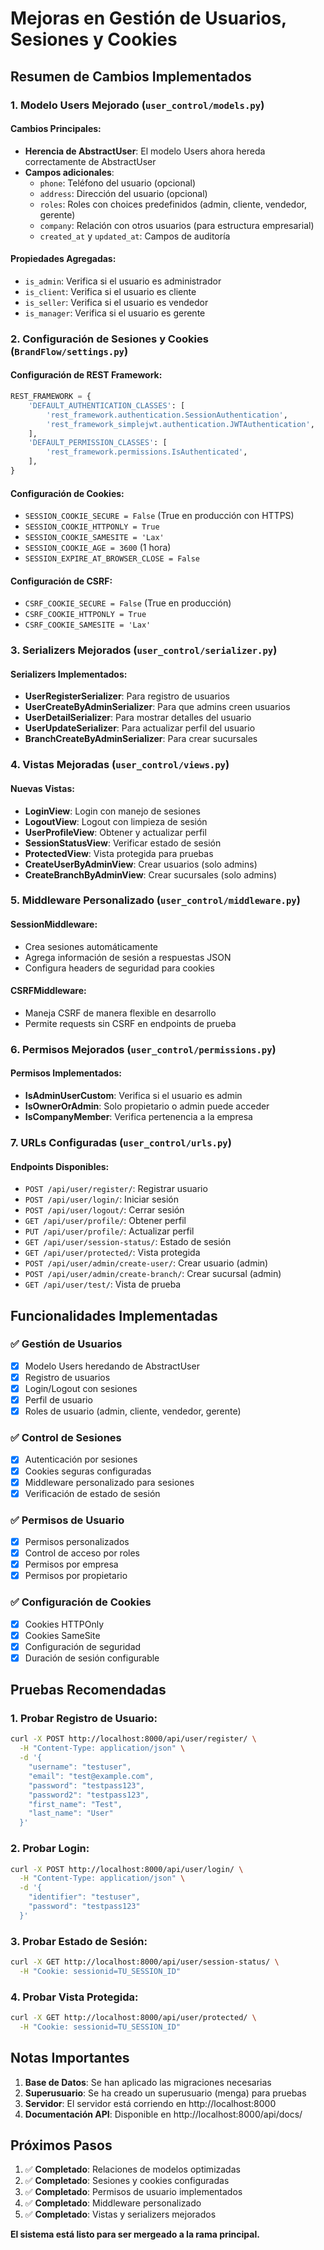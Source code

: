 # Mejoras en Gestión de Usuarios, Sesiones y Cookies

## Resumen de Cambios Implementados

### 1. Modelo Users Mejorado (`user_control/models.py`)

#### Cambios Principales:
- **Herencia de AbstractUser**: El modelo Users ahora hereda correctamente de AbstractUser
- **Campos adicionales**: 
  - `phone`: Teléfono del usuario (opcional)
  - `address`: Dirección del usuario (opcional)
  - `roles`: Roles con choices predefinidos (admin, cliente, vendedor, gerente)
  - `company`: Relación con otros usuarios (para estructura empresarial)
  - `created_at` y `updated_at`: Campos de auditoría

#### Propiedades Agregadas:
- `is_admin`: Verifica si el usuario es administrador
- `is_client`: Verifica si el usuario es cliente
- `is_seller`: Verifica si el usuario es vendedor
- `is_manager`: Verifica si el usuario es gerente

### 2. Configuración de Sesiones y Cookies (`BrandFlow/settings.py`)

#### Configuración de REST Framework:
```python
REST_FRAMEWORK = {
    'DEFAULT_AUTHENTICATION_CLASSES': [
        'rest_framework.authentication.SessionAuthentication',
        'rest_framework_simplejwt.authentication.JWTAuthentication',
    ],
    'DEFAULT_PERMISSION_CLASSES': [
        'rest_framework.permissions.IsAuthenticated',
    ],
}
```

#### Configuración de Cookies:
- `SESSION_COOKIE_SECURE = False` (True en producción con HTTPS)
- `SESSION_COOKIE_HTTPONLY = True`
- `SESSION_COOKIE_SAMESITE = 'Lax'`
- `SESSION_COOKIE_AGE = 3600` (1 hora)
- `SESSION_EXPIRE_AT_BROWSER_CLOSE = False`

#### Configuración de CSRF:
- `CSRF_COOKIE_SECURE = False` (True en producción)
- `CSRF_COOKIE_HTTPONLY = True`
- `CSRF_COOKIE_SAMESITE = 'Lax'`

### 3. Serializers Mejorados (`user_control/serializer.py`)

#### Serializers Implementados:
- **UserRegisterSerializer**: Para registro de usuarios
- **UserCreateByAdminSerializer**: Para que admins creen usuarios
- **UserDetailSerializer**: Para mostrar detalles del usuario
- **UserUpdateSerializer**: Para actualizar perfil del usuario
- **BranchCreateByAdminSerializer**: Para crear sucursales

### 4. Vistas Mejoradas (`user_control/views.py`)

#### Nuevas Vistas:
- **LoginView**: Login con manejo de sesiones
- **LogoutView**: Logout con limpieza de sesión
- **UserProfileView**: Obtener y actualizar perfil
- **SessionStatusView**: Verificar estado de sesión
- **ProtectedView**: Vista protegida para pruebas
- **CreateUserByAdminView**: Crear usuarios (solo admins)
- **CreateBranchByAdminView**: Crear sucursales (solo admins)

### 5. Middleware Personalizado (`user_control/middleware.py`)

#### SessionMiddleware:
- Crea sesiones automáticamente
- Agrega información de sesión a respuestas JSON
- Configura headers de seguridad para cookies

#### CSRFMiddleware:
- Maneja CSRF de manera flexible en desarrollo
- Permite requests sin CSRF en endpoints de prueba

### 6. Permisos Mejorados (`user_control/permissions.py`)

#### Permisos Implementados:
- **IsAdminUserCustom**: Verifica si el usuario es admin
- **IsOwnerOrAdmin**: Solo propietario o admin puede acceder
- **IsCompanyMember**: Verifica pertenencia a la empresa

### 7. URLs Configuradas (`user_control/urls.py`)

#### Endpoints Disponibles:
- `POST /api/user/register/`: Registrar usuario
- `POST /api/user/login/`: Iniciar sesión
- `POST /api/user/logout/`: Cerrar sesión
- `GET /api/user/profile/`: Obtener perfil
- `PUT /api/user/profile/`: Actualizar perfil
- `GET /api/user/session-status/`: Estado de sesión
- `GET /api/user/protected/`: Vista protegida
- `POST /api/user/admin/create-user/`: Crear usuario (admin)
- `POST /api/user/admin/create-branch/`: Crear sucursal (admin)
- `GET /api/user/test/`: Vista de prueba

## Funcionalidades Implementadas

### ✅ Gestión de Usuarios
- [x] Modelo Users heredando de AbstractUser
- [x] Registro de usuarios
- [x] Login/Logout con sesiones
- [x] Perfil de usuario
- [x] Roles de usuario (admin, cliente, vendedor, gerente)

### ✅ Control de Sesiones
- [x] Autenticación por sesiones
- [x] Cookies seguras configuradas
- [x] Middleware personalizado para sesiones
- [x] Verificación de estado de sesión

### ✅ Permisos de Usuario
- [x] Permisos personalizados
- [x] Control de acceso por roles
- [x] Permisos por empresa
- [x] Permisos por propietario

### ✅ Configuración de Cookies
- [x] Cookies HTTPOnly
- [x] Cookies SameSite
- [x] Configuración de seguridad
- [x] Duración de sesión configurable

## Pruebas Recomendadas

### 1. Probar Registro de Usuario:
```bash
curl -X POST http://localhost:8000/api/user/register/ \
  -H "Content-Type: application/json" \
  -d '{
    "username": "testuser",
    "email": "test@example.com",
    "password": "testpass123",
    "password2": "testpass123",
    "first_name": "Test",
    "last_name": "User"
  }'
```

### 2. Probar Login:
```bash
curl -X POST http://localhost:8000/api/user/login/ \
  -H "Content-Type: application/json" \
  -d '{
    "identifier": "testuser",
    "password": "testpass123"
  }'
```

### 3. Probar Estado de Sesión:
```bash
curl -X GET http://localhost:8000/api/user/session-status/ \
  -H "Cookie: sessionid=TU_SESSION_ID"
```

### 4. Probar Vista Protegida:
```bash
curl -X GET http://localhost:8000/api/user/protected/ \
  -H "Cookie: sessionid=TU_SESSION_ID"
```

## Notas Importantes

1. **Base de Datos**: Se han aplicado las migraciones necesarias
2. **Superusuario**: Se ha creado un superusuario (menga) para pruebas
3. **Servidor**: El servidor está corriendo en http://localhost:8000
4. **Documentación API**: Disponible en http://localhost:8000/api/docs/

## Próximos Pasos

1. ✅ **Completado**: Relaciones de modelos optimizadas
2. ✅ **Completado**: Sesiones y cookies configuradas
3. ✅ **Completado**: Permisos de usuario implementados
4. ✅ **Completado**: Middleware personalizado
5. ✅ **Completado**: Vistas y serializers mejorados

**El sistema está listo para ser mergeado a la rama principal.** 